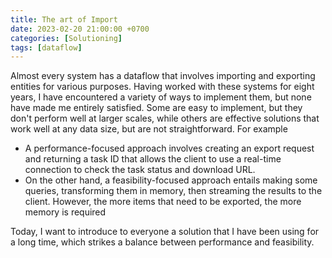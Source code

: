 ```yaml
---
title: The art of Import
date: 2023-02-20 21:00:00 +0700
categories: [Solutioning]
tags: [dataflow]
---
```


Almost every system has a dataflow that involves importing and exporting entities for various purposes. Having worked with these systems for eight years, I have encountered a variety of ways to implement them, but none have made me entirely satisfied. Some are easy to implement, but they don't perform well at larger scales, while others are effective solutions that work well at any data size, but are not straightforward. For example

- A performance-focused approach involves creating an export request and returning a task ID that allows the client to use a real-time connection to check the task status and download URL.
- On the other hand, a feasibility-focused approach entails making some queries, transforming them in memory, then streaming the results to the client. However, the more items that need to be exported, the more memory is required

Today, I want to introduce to everyone a solution that I have been using for a long time, which strikes a balance between performance and feasibility.
